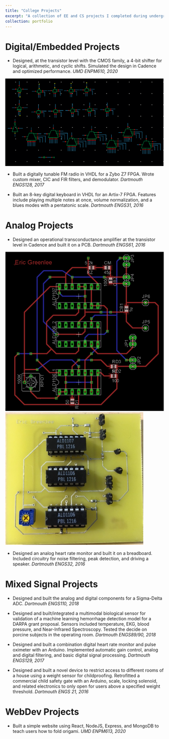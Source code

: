 ```yaml
---
title: "College Projects"
excerpt: "A collection of EE and CS projects I completed during undergrad and grad school<br/><img src='/images/DartmouthLogo.png'> <img src='/images/UMDLogo.png'>"
collection: portfolio
---
```



Digital/Embedded Projects
=====
* Designed, at the transistor level with the CMOS family, a 4-bit shifter for logical, arithmetic, and cyclic shifts. Simulated the design in Cadence and optimized performance. *UMD ENPM610, 2020*

<img src='/images/UMDShifter.png'>

* Built a digitally tunable FM radio in VHDL for a Zybo Z7 FPGA. Wrote custom mixer, CIC and FIR filters, and demodulator. *Dartmouth ENGS128, 2017*

* Built an 8-key digital keyboard in VHDL for an Artix-7 FPGA. Features include playing multiple notes at once, volume normalization, and a blues modes with a pentatonic scale. *Dartmouth ENGS31, 2016*

Analog Projects
=====
* Designed an operational transconductance amplifier at the transistor level in Cadence and built it on a PCB. *Dartmouth ENGS61, 2016*

<img src='/images/ThayerAmpSchematic.png'> <img src='/images/ThayerAmp.png'>

* Designed an analog heart rate monitor and built it on a breadboard. Included circuitry for noise filtering, peak detection, and driving a speaker.  *Dartmouth ENGS32, 2016*

Mixed Signal Projects
=====
* Designed and built the analog and digital components for a Sigma-Delta ADC. *Dartmouth ENGS110, 2018*

* Designed and built/integrated a multimodal biological sensor for validation of a machine learning hemorrhage detection model for a DARPA grant proposal. Sensors included temperature, EKG, blood pressure, and Near-Infrared Spectroscopy. Tested the decide on porcine subjects in the operating room. *Dartmouth ENGS89/90, 2018*

* Designed and built a combination digital heart rate monitor and pulse oximeter with an Arduino. Implemented automatic gain control, analog and digital filtering, and basic digital signal processing. *Dartmouth ENGS129, 2017*

* Designed and built a novel device to restrict access to different rooms of a house using a weight sensor for childproofing. Retrofitted a commercial child safety gate with an Arduino, scale, locking solenoid, and related electronics to only open for users above a specified weight threshold. *Dartmouth ENGS 21, 2016*

WebDev Projects
=====
* Built a simple website using React, NodeJS, Express, and MongoDB to teach users how to fold origami. *UMD ENPM613, 2020* 




